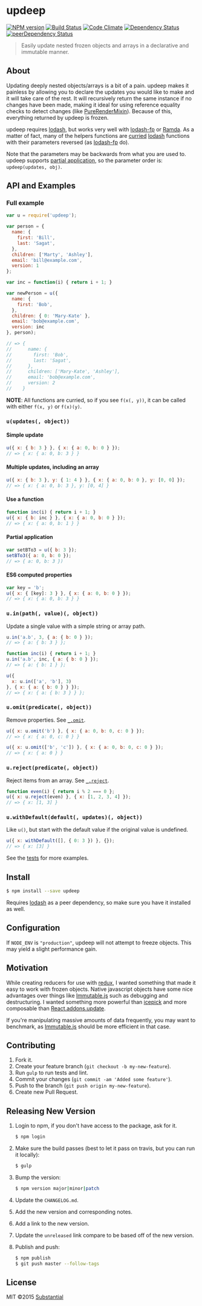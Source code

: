 # updeep
[![NPM version][npm-image]][npm-url]
[![Build Status][travis-image]][travis-url]
[![Code Climate][codeclimate-image]][codeclimate-url]
[![Dependency Status][daviddm-image]][daviddm-url]
[![peerDependency Status][daviddm-peer-image]][daviddm-peer-url]

> Easily update nested frozen objects and arrays in a declarative and immutable
> manner.


## About

Updating deeply nested objects/arrays is a bit of a pain.
updeep makes it painless by allowing you to declare the updates you would like
to make and it will take care of the rest.
It will recursively return the same instance if no changes have been made,
making it ideal for using reference equality checks to detect changes (like
[PureRenderMixin]). Because of this, everything returned by updeep is frozen.

updeep requires [lodash], but works very well with [lodash-fp] or [Ramda]. As a
matter of fact, many of the helpers functions are [curried][currying] [lodash]
functions with their parameters reversed (as [lodash-fp] do).

Note that the parameters may be backwards from what you are used to. updeep
supports [partial application][currying], so the parameter order is:
`updeep(updates, obj)`.

## API and Examples

### Full example
```js
var u = require('updeep');

var person = {
  name: {
    first: 'Bill',
    last: 'Sagat',
  },
  children: ['Marty', 'Ashley'],
  email: 'bill@example.com',
  version: 1
};

var inc = function(i) { return i + 1; }

var newPerson = u({
  name: {
    first: 'Bob',
  },
  children: { 0: 'Mary-Kate' },
  email: 'bob@example.com',
  version: inc
}, person);

// => {
//      name: {
//        first: 'Bob',
//        last: 'Sagat',
//      },
//      children: ['Mary-Kate', 'Ashley'],
//      email: 'bob@example.com',
//      version: 2
//    }
```

**NOTE**: All functions are curried, so if you see `f(x(, y))`, it can be called with either `f(x, y)` or `f(x)(y)`.

### `u(updates(, object))`

#### Simple update

```js
u({ x: { b: 3 } }, { x: { a: 0, b: 0 } });
// => { x: { a: 0, b: 3 } }
```

#### Multiple updates, including an array

```js
u({ x: { b: 3 }, y: { 1: 4 } }, { x: { a: 0, b: 0 }, y: [0, 0] });
// => { x: { a: 0, b: 3 }, y: [0, 4] }
```

#### Use a function

```js
function inc(i) { return i + 1; }
u({ x: { b: inc } }, { x: { a: 0, b: 0 } });
// => { x: { a: 0, b: 1 } }
```

#### Partial application

```js
var setBTo3 = u({ b: 3 });
setBTo3({ a: 0, b: 0 });
// => { a: 0, b: 3 })
```

#### ES6 computed properties

```js
var key = 'b';
u({ x: { [key]: 3 } }, { x: { a: 0, b: 0 } });
// => { x: { a: 0, b: 3 } }
```

### `u.in(path(, value)(, object))`

Update a single value with a simple string or array path.

```js
u.in('a.b', 3, { a: { b: 0 } });
// => { a: { b: 3 } };
```

```js
function inc(i) { return i + 1; }
u.in('a.b', inc, { a: { b: 0 } });
// => { a: { b: 1 } };
```

```js
u({
  x: u.in(['a', 'b'], 3)
}, { x: { a: { b: 0 } } });
// => { x: { a: { b: 3 } } };
```

### `u.omit(predicate(, object))`

Remove properties. See [`_.omit`](https://lodash.com/docs#omit).

```js
u({ x: u.omit('b') }, { x: { a: 0, b: 0, c: 0 } });
// => { x: { a: 0, c: 0 } }
```

```js
u({ x: u.omit(['b', 'c']) }, { x: { a: 0, b: 0, c: 0 } });
// => { x: { a: 0 } }
```

### `u.reject(predicate(, object))`

Reject items from an array. See [`_.reject`](https://lodash.com/docs#reject).

```js
function even(i) { return i % 2 === 0 };
u({ x: u.reject(even) }, { x: [1, 2, 3, 4] });
// => { x: [1, 3] }
```

### `u.withDefault(default(, updates)(, object))`

Like `u()`, but start with the default value if the original value is undefined.

```js
u({ x: withDefault([], { 0: 3 }) }, {});
// => { x: [3] }
```

See the [tests] for more examples.

## Install

```sh
$ npm install --save updeep
```

Requires [lodash] as a peer dependency, so make sure you have it installed as
well.

## Configuration

If `NODE_ENV` is `"production"`, updeep will not attempt to freeze objects.
This may yield a slight performance gain.

## Motivation

While creating reducers for use with [redux], I wanted something that made it
easy to work with frozen objects. Native javascript objects have some nice
advantages over things like [Immutable.js][immutablejs] such as debugging and
destructuring. I wanted something more powerful than [icepick] and more
composable than [React.addons.update].

If you're manipulating massive amounts of data frequently, you may want to
benchmark, as [Immutable.js][immutablejs] should be more efficient in that
case.

## Contributing

1. Fork it.
1. Create your feature branch (`git checkout -b my-new-feature`).
1. Run `gulp` to run tests and lint.
1. Commit your changes (`git commit -am 'Added some feature'`).
1. Push to the branch (`git push origin my-new-feature`).
1. Create new Pull Request.

## Releasing New Version

1. Login to npm, if you don't have access to the package, ask for it.

    ```bash
    $ npm login
    ```
1. Make sure the build passes (best to let it pass on travis, but you can run it locally):

    ```bash
    $ gulp
    ```
1. Bump the version:

    ```bash
    $ npm version major|minor|patch
    ```
1. Update the `CHANGELOG.md`.
  1. Add the new version and corresponding notes.
  1. Add a link to the new version.
  1. Update the `unreleased` link compare to be based off of the new version.
1. Publish and push:

    ```bash
    $ npm publish
    $ git push master --follow-tags
    ```

## License

MIT ©2015 [Substantial](http://substantial.com)

[npm-image]: https://img.shields.io/npm/v/updeep.svg?style=flat-square
[npm-url]: https://npmjs.org/package/updeep
[travis-image]: https://img.shields.io/travis/aaronjensen/updeep.svg?style=flat-square
[travis-url]: https://travis-ci.org/aaronjensen/updeep
[daviddm-image]: https://img.shields.io/david/aaronjensen/updeep.svg?style=flat-square
[daviddm-url]: https://david-dm.org/aaronjensen/updeep
[daviddm-peer-image]: https://img.shields.io/david/peer/aaronjensen/updeep.svg?style=flat-square
[daviddm-peer-url]:https://david-dm.org/aaronjensen/updeep#info=peerDependencies
[codeclimate-image]: https://img.shields.io/codeclimate/github/aaronjensen/updeep.svg?style=flat-square
[codeclimate-url]: https://codeclimate.com/github/aaronjensen/updeep
[lodash]: http://lodash.com
[lodash-fp]: https://github.com/lodash/lodash-fp
[Ramda]: http://ramdajs.com/
[PureRenderMixin]: https://facebook.github.io/react/docs/pure-render-mixin.html
[redux]: https://github.com/gaearon/redux
[immutablejs]: https://github.com/facebook/immutable-js
[icepick]: https://github.com/aearly/icepick
[React.addons.update]: https://facebook.github.io/react/docs/update.html
[tests]: https://github.com/aaronjensen/updeep/blob/master/test/index.js
[currying]: http://www.datchley.name/currying-vs-partial-application/
